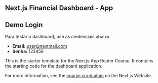 ## Next.js Financial Dashboard - App

## Demo Login

Para testar o dashboard, use as credenciais abaixo:

- **Email:** user@nextmail.com
- **Senha:** 123456

This is the starter template for the Next.js App Router Course. It contains the starting code for the dashboard application.

For more information, see the [course curriculum](https://nextjs.org/learn) on the Next.js Website.
